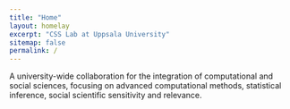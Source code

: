 ```yaml
---
title: "Home"
layout: homelay
excerpt: "CSS Lab at Uppsala University"
sitemap: false
permalink: /
---
```


A university-wide collaboration for the integration of computational and social sciences, focusing on advanced computational methods, statistical inference, social scientific sensitivity and relevance.

